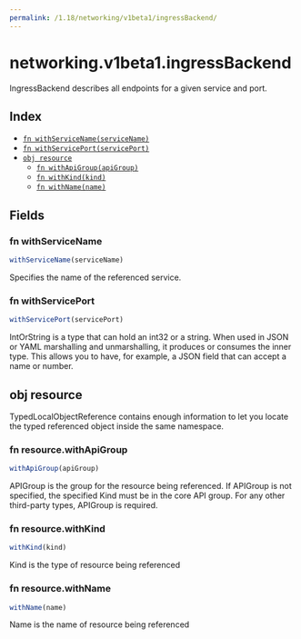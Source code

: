 ```yaml
---
permalink: /1.18/networking/v1beta1/ingressBackend/
---
```


# networking.v1beta1.ingressBackend

IngressBackend describes all endpoints for a given service and port.

## Index

* [`fn withServiceName(serviceName)`](#fn-withservicename)
* [`fn withServicePort(servicePort)`](#fn-withserviceport)
* [`obj resource`](#obj-resource)
  * [`fn withApiGroup(apiGroup)`](#fn-resourcewithapigroup)
  * [`fn withKind(kind)`](#fn-resourcewithkind)
  * [`fn withName(name)`](#fn-resourcewithname)

## Fields

### fn withServiceName

```ts
withServiceName(serviceName)
```

Specifies the name of the referenced service.

### fn withServicePort

```ts
withServicePort(servicePort)
```

IntOrString is a type that can hold an int32 or a string.  When used in JSON or YAML marshalling and unmarshalling, it produces or consumes the inner type.  This allows you to have, for example, a JSON field that can accept a name or number.

## obj resource

TypedLocalObjectReference contains enough information to let you locate the typed referenced object inside the same namespace.

### fn resource.withApiGroup

```ts
withApiGroup(apiGroup)
```

APIGroup is the group for the resource being referenced. If APIGroup is not specified, the specified Kind must be in the core API group. For any other third-party types, APIGroup is required.

### fn resource.withKind

```ts
withKind(kind)
```

Kind is the type of resource being referenced

### fn resource.withName

```ts
withName(name)
```

Name is the name of resource being referenced